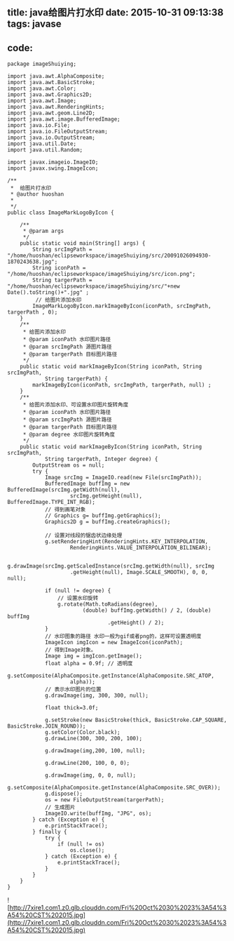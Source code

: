 title: java给图片打水印
date: 2015-10-31 09:13:38
tags: javase
---

## code:

<!-- more -->

    package imageShuiying;   
      
    import java.awt.AlphaComposite;
    import java.awt.BasicStroke;
    import java.awt.Color;
    import java.awt.Graphics2D;
    import java.awt.Image;
    import java.awt.RenderingHints;
    import java.awt.geom.Line2D;
    import java.awt.image.BufferedImage;
    import java.io.File;
    import java.io.FileOutputStream;
    import java.io.OutputStream;
    import java.util.Date;
    import java.util.Random;
    
    import javax.imageio.ImageIO;
    import javax.swing.ImageIcon;
      
    /**
     *  给图片打水印
     * @author huoshan
     *
     */
    public class ImageMarkLogoByIcon {   
      
        /**  
         * @param args  
         */  
        public static void main(String[] args) {   
            String srcImgPath = "/home/huoshan/eclipseworkspace/imageShuiying/src/20091026094930-1870243638.jpg";   
            String iconPath = "/home/huoshan/eclipseworkspace/imageShuiying/src/icon.png";   
            String targerPath = "/home/huoshan/eclipseworkspace/imageShuiying/src/"+new Date().toString()+".jpg" ; 
             // 给图片添加水印   
            ImageMarkLogoByIcon.markImageByIcon(iconPath, srcImgPath, targerPath , 0);  
        }   
        /**  
         * 给图片添加水印  
         * @param iconPath 水印图片路径  
         * @param srcImgPath 源图片路径  
         * @param targerPath 目标图片路径  
         */  
        public static void markImageByIcon(String iconPath, String srcImgPath,   
                String targerPath) {   
            markImageByIcon(iconPath, srcImgPath, targerPath, null) ; 
        }   
        /**  
         * 给图片添加水印、可设置水印图片旋转角度  
         * @param iconPath 水印图片路径  
         * @param srcImgPath 源图片路径  
         * @param targerPath 目标图片路径  
         * @param degree 水印图片旋转角度
         */  
        public static void markImageByIcon(String iconPath, String srcImgPath,   
                String targerPath, Integer degree) {   
            OutputStream os = null;   
            try {   
                Image srcImg = ImageIO.read(new File(srcImgPath)); 
                BufferedImage buffImg = new BufferedImage(srcImg.getWidth(null),   
                        srcImg.getHeight(null), BufferedImage.TYPE_INT_RGB); 
                // 得到画笔对象   
                // Graphics g= buffImg.getGraphics();   
                Graphics2D g = buffImg.createGraphics();   
      
                // 设置对线段的锯齿状边缘处理   
                g.setRenderingHint(RenderingHints.KEY_INTERPOLATION,   
                        RenderingHints.VALUE_INTERPOLATION_BILINEAR);   
      
                g.drawImage(srcImg.getScaledInstance(srcImg.getWidth(null), srcImg   
                        .getHeight(null), Image.SCALE_SMOOTH), 0, 0, null);   
      
                if (null != degree) {   
                    // 设置水印旋转   
                    g.rotate(Math.toRadians(degree),   
                            (double) buffImg.getWidth() / 2, (double) buffImg   
                                    .getHeight() / 2);   
                }   
                // 水印图象的路径 水印一般为gif或者png的，这样可设置透明度  
                ImageIcon imgIcon = new ImageIcon(iconPath);   
                // 得到Image对象。   
                Image img = imgIcon.getImage();   
                float alpha = 0.9f; // 透明度   
                g.setComposite(AlphaComposite.getInstance(AlphaComposite.SRC_ATOP,   
                        alpha));   
                // 表示水印图片的位置   
                g.drawImage(img, 300, 300, null);
                
                float thick=3.0f;
                
                g.setStroke(new BasicStroke(thick, BasicStroke.CAP_SQUARE, BasicStroke.JOIN_ROUND));
                g.setColor(Color.black);
                g.drawLine(300, 300, 200, 100);
                
                g.drawImage(img,200, 100, null);
                
                g.drawLine(200, 100, 0, 0);
                
                g.drawImage(img, 0, 0, null);
                g.setComposite(AlphaComposite.getInstance(AlphaComposite.SRC_OVER));   
                g.dispose();   
                os = new FileOutputStream(targerPath);   
                // 生成图片   
                ImageIO.write(buffImg, "JPG", os);   
            } catch (Exception e) {   
                e.printStackTrace();   
            } finally {   
                try {   
                    if (null != os)   
                        os.close();   
                } catch (Exception e) {   
                    e.printStackTrace();   
                }   
            }   
        }   
    } 
    

![http://7xire1.com1.z0.glb.clouddn.com/Fri%20Oct%2030%2023%3A54%3A54%20CST%202015.jpg](http://7xire1.com1.z0.glb.clouddn.com/Fri%20Oct%2030%2023%3A54%3A54%20CST%202015.jpg)
    
    

    